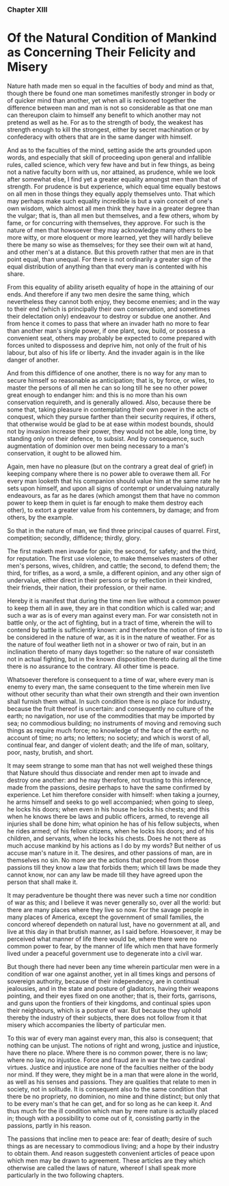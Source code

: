 
### Chapter XIII

# Of the Natural Condition of Mankind as Concerning Their Felicity and Misery

Nature hath made men so equal in the faculties of body and mind as that, though there be found one man sometimes manifestly stronger in body or of quicker mind than another, yet when all is reckoned together the difference between man and man is not so considerable as that one man can thereupon claim to himself any benefit to which another may not pretend as well as he. For as to the strength of body, the weakest has strength enough to kill the strongest, either by secret machination or by confederacy with others that are in the same danger with himself.

And as to the faculties of the mind, setting aside the arts grounded upon words, and especially that skill of proceeding upon general and infallible rules, called science, which very few have and but in few things, as being not a native faculty born with us, nor attained, as prudence, while we look after somewhat else, I find yet a greater equality amongst men than that of strength. For prudence is but experience, which equal time equally bestows on all men in those things they equally apply themselves unto. That which may perhaps make such equality incredible is but a vain conceit of one's own wisdom, which almost all men think they have in a greater degree than the vulgar; that is, than all men but themselves, and a few others, whom by fame, or for concurring with themselves, they approve. For such is the nature of men that howsoever they may acknowledge many others to be more witty, or more eloquent or more learned, yet they will hardly believe there be many so wise as themselves; for they see their own wit at hand, and other men's at a distance. But this proveth rather that men are in that point equal, than unequal. For there is not ordinarily a greater sign of the equal distribution of anything than that every man is contented with his share.

From this equality of ability ariseth equality of hope in the attaining of our ends. And therefore if any two men desire the same thing, which nevertheless they cannot both enjoy, they become enemies; and in the way to their end (which is principally their own conservation, and sometimes their delectation only) endeavour to destroy or subdue one another. And from hence it comes to pass that where an invader hath no more to fear than another man's single power, if one plant, sow, build, or possess a convenient seat, others may probably be expected to come prepared with forces united to dispossess and deprive him, not only of the fruit of his labour, but also of his life or liberty. And the invader again is in the like danger of another.

And from this diffidence of one another, there is no way for any man to secure himself so reasonable as anticipation; that is, by force, or wiles, to master the persons of all men he can so long till he see no other power great enough to endanger him: and this is no more than his own conservation requireth, and is generally allowed. Also, because there be some that, taking pleasure in contemplating their own power in the acts of conquest, which they pursue farther than their security requires, if others, that otherwise would be glad to be at ease within modest bounds, should not by invasion increase their power, they would not be able, long time, by standing only on their defence, to subsist. And by consequence, such augmentation of dominion over men being necessary to a man's conservation, it ought to be allowed him.

Again, men have no pleasure (but on the contrary a great deal of grief) in keeping company where there is no power able to overawe them all. For every man looketh that his companion should value him at the same rate he sets upon himself, and upon all signs of contempt or undervaluing naturally endeavours, as far as he dares (which amongst them that have no common power to keep them in quiet is far enough to make them destroy each other), to extort a greater value from his contemners, by damage; and from others, by the example.

So that in the nature of man, we find three principal causes of quarrel. First, competition; secondly, diffidence; thirdly, glory.

The first maketh men invade for gain; the second, for safety; and the third, for reputation. The first use violence, to make themselves masters of other men's persons, wives, children, and cattle; the second, to defend them; the third, for trifles, as a word, a smile, a different opinion, and any other sign of undervalue, either direct in their persons or by reflection in their kindred, their friends, their nation, their profession, or their name.

Hereby it is manifest that during the time men live without a common power to keep them all in awe, they are in that condition which is called war; and such a war as is of every man against every man. For war consisteth not in battle only, or the act of fighting, but in a tract of time, wherein the will to contend by battle is sufficiently known: and therefore the notion of time is to be considered in the nature of war, as it is in the nature of weather. For as the nature of foul weather lieth not in a shower or two of rain, but in an inclination thereto of many days together: so the nature of war consisteth not in actual fighting, but in the known disposition thereto during all the time there is no assurance to the contrary. All other time is peace.

Whatsoever therefore is consequent to a time of war, where every man is enemy to every man, the same consequent to the time wherein men live without other security than what their own strength and their own invention shall furnish them withal. In such condition there is no place for industry, because the fruit thereof is uncertain: and consequently no culture of the earth; no navigation, nor use of the commodities that may be imported by sea; no commodious building; no instruments of moving and removing such things as require much force; no knowledge of the face of the earth; no account of time; no arts; no letters; no society; and which is worst of all, continual fear, and danger of violent death; and the life of man, solitary, poor, nasty, brutish, and short.

It may seem strange to some man that has not well weighed these things that Nature should thus dissociate and render men apt to invade and destroy one another: and he may therefore, not trusting to this inference, made from the passions, desire perhaps to have the same confirmed by experience. Let him therefore consider with himself: when taking a journey, he arms himself and seeks to go well accompanied; when going to sleep, he locks his doors; when even in his house he locks his chests; and this when he knows there be laws and public officers, armed, to revenge all injuries shall be done him; what opinion he has of his fellow subjects, when he rides armed; of his fellow citizens, when he locks his doors; and of his children, and servants, when he locks his chests. Does he not there as much accuse mankind by his actions as I do by my words? But neither of us accuse man's nature in it. The desires, and other passions of man, are in themselves no sin. No more are the actions that proceed from those passions till they know a law that forbids them; which till laws be made they cannot know, nor can any law be made till they have agreed upon the person that shall make it.

It may peradventure be thought there was never such a time nor condition of war as this; and I believe it was never generally so, over all the world: but there are many places where they live so now. For the savage people in many places of America, except the government of small families, the concord whereof dependeth on natural lust, have no government at all, and live at this day in that brutish manner, as I said before. Howsoever, it may be perceived what manner of life there would be, where there were no common power to fear, by the manner of life which men that have formerly lived under a peaceful government use to degenerate into a civil war.

But though there had never been any time wherein particular men were in a condition of war one against another, yet in all times kings and persons of sovereign authority, because of their independency, are in continual jealousies, and in the state and posture of gladiators, having their weapons pointing, and their eyes fixed on one another; that is, their forts, garrisons, and guns upon the frontiers of their kingdoms, and continual spies upon their neighbours, which is a posture of war. But because they uphold thereby the industry of their subjects, there does not follow from it that misery which accompanies the liberty of particular men.

To this war of every man against every man, this also is consequent; that nothing can be unjust. The notions of right and wrong, justice and injustice, have there no place. Where there is no common power, there is no law; where no law, no injustice. Force and fraud are in war the two cardinal virtues. Justice and injustice are none of the faculties neither of the body nor mind. If they were, they might be in a man that were alone in the world, as well as his senses and passions. They are qualities that relate to men in society, not in solitude. It is consequent also to the same condition that there be no propriety, no dominion, no mine and thine distinct; but only that to be every man's that he can get, and for so long as he can keep it. And thus much for the ill condition which man by mere nature is actually placed in; though with a possibility to come out of it, consisting partly in the passions, partly in his reason.

The passions that incline men to peace are: fear of death; desire of such things as are necessary to commodious living; and a hope by their industry to obtain them. And reason suggesteth convenient articles of peace upon which men may be drawn to agreement. These articles are they which otherwise are called the laws of nature, whereof I shall speak more particularly in the two following chapters.
